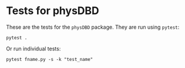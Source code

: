 # Tests for physDBD

These are the tests for the `physDBD` package. They are run using `pytest`:
```
pytest .
```
Or run individual tests:
```
pytest fname.py -s -k "test_name"
```